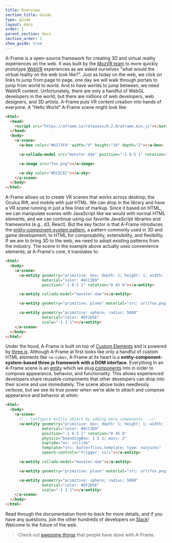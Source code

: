 ```yaml
---
title: Overview
section_title: Guide
type: guide
layout: docs
order: 1
parent_section: docs
section_order: 1
show_guide: true
---
```


A-Frame is a open-source framework for creating 3D and virtual reality experiences on the web. It was built by the [MozVR team][mozvr] to more quickly prototype [WebVR][webvr] experiences as we asked ourselves "what would the virtual reality on the web look like?". Just as today on the web, we click on links to jump from page to page, one day we will walk through portals to jump from world to world. And to have worlds to jump between, we need WebVR content. Unfortunately, there are only a handful of WebGL developers in the world, but there are *millions* of web developers, web designers, and 3D artists. A-Frame puts VR content creation into hands of everyone. A "Hello World" A-Frame scene might look like:

```html
<html>
  <head>
    <script src="https://aframe.io/releases/0.2.0/aframe.min.js"></script>
  </head>
  <body>
    <a-scene>
      <a-box color="#6173F4" width="4" height="10" depth="2"></a-box>

      <a-collada-model src="monster.dae" position="-1 0.5 1" rotation="0 45 0 "></a-collada-model>

      <a-image src="fox.png"></a-image>

      <a-sky color="#ECECEC"></a-sky>
    </a-scene>
  </body>
</html>
```

A-Frame allows us to create VR scenes that works across desktop, the Oculus Rift, and mobile with just HTML. We can drop in the library and have a VR scene running in just a few lines of markup. Since it based on HTML, we can manipulate scenes with JavaScript like we would with normal HTML elements, and we can continue using our favorite JavaScript libraries and frameworks (e.g., d3, React). But the key factor is that A-Frame introduces the [entity-component-system pattern][ecs], a pattern commonly used in 3D and game development, to HTML for composability, extensibility, and flexibility. If we are to bring 3D to the web, we need to adopt existing patterns from the industry. The scene in the example above actually uses convenience elements; at A-Frame's core, it translates to:

```html
<html>
  <body>
    <a-scene>
      <a-entity geometry="primitive: box; depth: 1; height: 1; width: 1"
                material="color: #4CC3D9"
                position="-1 0.5 1" rotation="0 45 0"></a-entity>

      <a-entity collada-model="monster.dae"></a-entity>

      <a-entity geometry="primitive: plane" material="src: url(fox.png)"></a-entity>

      <a-entity geometry="primitive: sphere; radius: 5000"
                material="color: #EF2D5E"
                scale="-1 1 1"></a-entity>
    </a-scene>
  </body>
</html>
```

Under the hood, A-Frame is built on top of [Custom Elements][custom] and is powered by [three.js][three]. Although A-Frame at first looks like only a handful of custom HTML elements like `<a-cube>`, A-Frame at its heart is a **entity-component-system-based three.js framework with a DOM interface**. Everything in an A-Frame scene is an [entity][entity] which we plug [components][component] into in order to compose appearance, behavior, and functionality. This allows experienced developers share reusable components that other developers can drop into their scene and use immediately. The scene above looks needlessly verbose, but we see its true power when we're able to attach and compose appearance and behavior at whim:

```html
<html>
  <body>
    <a-scene>
      <!-- Configure entity object by adding more components. -->
      <a-entity geometry="primitive: box; depth: 1; height: 1; width: 1"
                material="color: #4CC3D9"
                position="-1 0.5 1" rotation="0 45 0"
                physics="boundingBox: 1 1 1; mass: 2"
                explode="on: collide"
                template="src: butterflies.template; type: nunjucks"
                speech-controls="trigger: siri"></a-entity>

      <a-entity collada-model="monster.dae"></a-entity>

      <a-entity geometry="primitive: plane" material="src: url(fox.png)"></a-entity>

      <a-entity geometry="primitive: sphere; radius: 5000"
                material="color: #EF2D5E"
                scale="-1 1 1"></a-entity>
    </a-scene>
  </body>
</html>
```

Read through the documentation front-to-back for more details, and if you have any questions, join the other hundreds of developers on [Slack][slack]! Welcome to the future of the web.

> Check out [awesome things][awesome] that people have done with A-Frame.

[awesome]: https://github.com/aframevr/awesome-aframe
[component]: ../core/component.html
[custom]: https://developer.mozilla.org/en-US/docs/Web/Web_Components/Custom_Elements
[ecs]: ../core/index.html
[entity]: ../core/entity.html
[mozvr]: https://mozvr.com
[slack]: https://aframevr-slack.herokuapp.com/
[three]: http://three.js.org/
[webvr]: http://mozvr.com/#start
